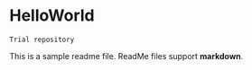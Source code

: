 # HelloWorld
    Trial repository
  
This is a sample readme file. ReadMe files support **markdown**.
